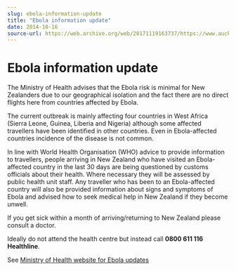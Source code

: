 ```yaml
---
slug: ebola-information-update
title: "Ebola information update"
date: 2014-10-16
source-url: https://web.archive.org/web/20171119163737/https://www.auckland.ac.nz/en/about/news-events-and-notices/notices/notices-2014/ebola-information-update.html
---
```

Ebola information update
========================

The Ministry of Health advises that the Ebola risk is minimal for New Zealanders due to our geographical isolation and the fact there are no direct flights here from countries affected by Ebola.

The current outbreak is mainly affecting four countries in West Africa (Sierra Leone, Guinea, Liberia and Nigeria) although some affected travellers have been identified in other countries. Even in Ebola-affected countries incidence of the disease is not common.

In line with World Health Organisation (WHO) advice to provide information to travellers, people arriving in New Zealand who have visited an Ebola-affected country in the last 30 days are being questioned by customs officials about their health. Where necessary they will be assessed by public health unit staff. Any traveller who has been to an Ebola-affected country will also be provided information about signs and symptoms of Ebola and advised how to seek medical help in New Zealand if they become unwell.

If you get sick within a month of arriving/returning to New Zealand please consult a doctor.

Ideally do not attend the health centre but instead call **0800 611 116 Healthline**.

See [Ministry of Health website for Ebola updates](http://www.health.govt.nz/our-work/diseases-and-conditions/ebola-update)